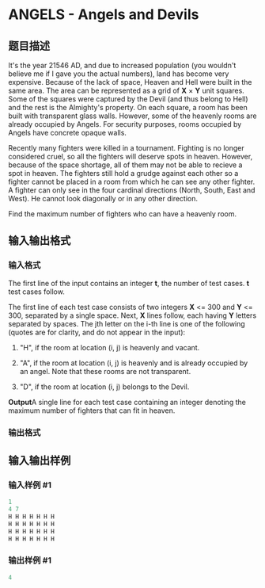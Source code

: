 # ANGELS - Angels and Devils

## 题目描述

It's the year 21546 AD, and due to increased population (you wouldn't believe me if I gave you the actual numbers), land has become very expensive. Because of the lack of space, Heaven and Hell were built in the same area. The area can be represented as a grid of **X** × **Y** unit squares. Some of the squares were captured by the Devil (and thus belong to Hell) and the rest is the Almighty's property. On each square, a room has been built with transparent glass walls. However, some of the heavenly rooms are already occupied by Angels. For security purposes, rooms occupied by Angels have concrete opaque walls.

Recently many fighters were killed in a tournament. Fighting is no longer considered cruel, so all the fighters will deserve spots in heaven. However, because of the space shortage, all of them may not be able to recieve a spot in heaven. The fighters still hold a grudge against each other so a fighter cannot be placed in a room from which he can see any other fighter. A fighter can only see in the four cardinal directions (North, South, East and West). He cannot look diagonally or in any other direction.

Find the maximum number of fighters who can have a heavenly room.

## 输入输出格式

### 输入格式

The first line of the input contains an integer **t**, the number of test cases. **t** test cases follow.

The first line of each test case consists of two integers **X** <= 300 and **Y** <= 300, separated by a single space. Next, **X** lines follow, each having **Y** letters separated by spaces. The jth letter on the i-th line is one of the following (quotes are for clarity, and do not appear in the input):

1. "H", if the room at location (i, j) is heavenly and vacant.

2. "A", if the room at location (i, j) is heavenly and is already occupied by an angel. Note that these rooms are not transparent.

3. "D", if the room at location (i, j) belongs to the Devil.

**Output**A single line for each test case containing an integer denoting the maximum number of fighters that can fit in heaven.

### 输出格式

## 输入输出样例

### 输入样例 #1

```cpp
1
4 7
H H H H H H H
H H H H H H H
H H H H H H H
H H H H H H H
```


### 输出样例 #1

```cpp
4
```



